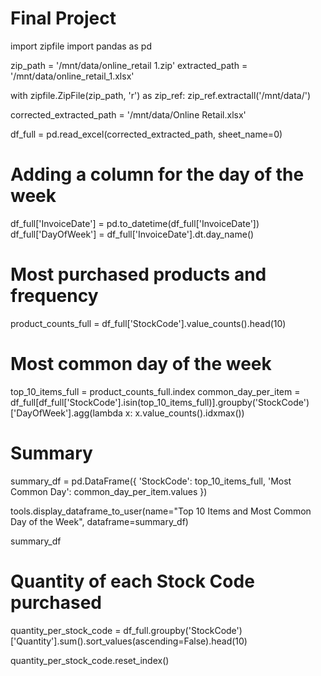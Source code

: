 # Final Project

import zipfile
import pandas as pd

zip_path = '/mnt/data/online_retail 1.zip'
extracted_path = '/mnt/data/online_retail_1.xlsx'

with zipfile.ZipFile(zip_path, 'r') as zip_ref:
    zip_ref.extractall('/mnt/data/')

corrected_extracted_path = '/mnt/data/Online Retail.xlsx'

df_full = pd.read_excel(corrected_extracted_path, sheet_name=0)

# Adding a column for the day of the week
df_full['InvoiceDate'] = pd.to_datetime(df_full['InvoiceDate'])
df_full['DayOfWeek'] = df_full['InvoiceDate'].dt.day_name()

# Most purchased products and frequency
product_counts_full = df_full['StockCode'].value_counts().head(10)

# Most common day of the week
top_10_items_full = product_counts_full.index
common_day_per_item = df_full[df_full['StockCode'].isin(top_10_items_full)].groupby('StockCode')['DayOfWeek'].agg(lambda x: x.value_counts().idxmax())

# Summary
summary_df = pd.DataFrame({
    'StockCode': top_10_items_full,
    'Most Common Day': common_day_per_item.values
})

tools.display_dataframe_to_user(name="Top 10 Items and Most Common Day of the Week", dataframe=summary_df)

summary_df

# Quantity of each Stock Code purchased
quantity_per_stock_code = df_full.groupby('StockCode')['Quantity'].sum().sort_values(ascending=False).head(10)

quantity_per_stock_code.reset_index()
